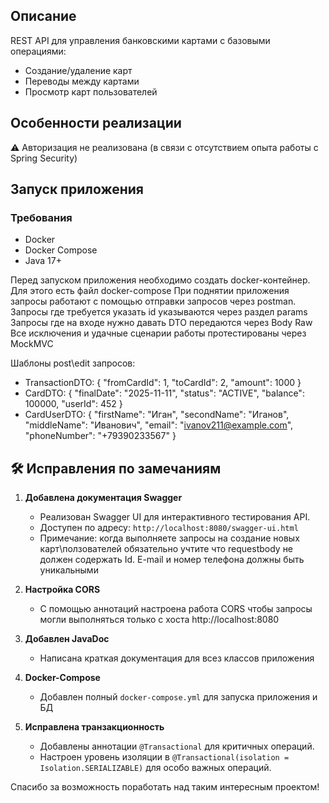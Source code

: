 ## Описание
REST API для управления банковскими картами с базовыми операциями:
- Создание/удаление карт
- Переводы между картами
- Просмотр карт пользователей
## Особенности реализации
⚠️ Авторизация не реализована (в связи с отсутствием опыта работы с Spring Security)

## Запуск приложения

### Требования
- Docker
- Docker Compose
- Java 17+

Перед запуском приложения необходимо создать docker-контейнер. Для этого есть файл docker-compose
При поднятии приложения запросы работают с помощью отправки запросов через postman. 
Запросы где требуется указать id указываются через раздел params
Запросы где на входе нужно давать DTO передаются через Body Raw
Все исключения и удачные сценарии работы протестированы через MockMVC

Шаблоны post\edit запросов:
- TransactionDTO:
{
    "fromCardId": 1,
    "toCardId": 2,
    "amount": 1000
}
- CardDTO:
{
    "finalDate": "2025-11-11",
    "status": "ACTIVE",
    "balance": 100000,
    "userId": 452 
}
- CardUserDTO:
{
    "firstName": "Иган",
    "secondName": "Иганов",
    "middleName": "Иванович",
    "email": "ivanov211@example.com",
    "phoneNumber": "+79390233567"
}

## 🛠️ Исправления по замечаниям

1. **Добавлена документация Swagger**  
   - Реализован Swagger UI для интерактивного тестирования API.  
   - Доступен по адресу: `http://localhost:8080/swagger-ui.html`  
   - Примечание: когда выполняете запросы на создание новых карт\ползователей обязательно учтите что requestbody не должен содержать Id. E-mail и номер телефона должны быть уникальными

2. **Настройка CORS**  
   - С помощью аннотаций настроена работа CORS чтобы запросы могли выполняться только с хоста http://localhost:8080

3. **Добавлен JavaDoc**  
   - Написана краткая документация для всез классов приложения

4. **Docker-Compose**  
   - Добавлен полный `docker-compose.yml` для запуска приложения и БД  
     
5. **Исправлена транзакционность**  
   - Добавлены аннотации `@Transactional` для критичных операций.  
   - Настроен уровень изоляции в `@Transactional(isolation = Isolation.SERIALIZABLE)` для особо важных операций.

Спасибо за возможность поработать над таким интересным проектом!
